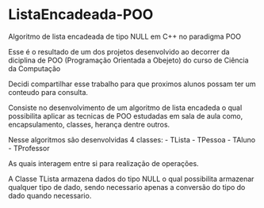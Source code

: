 # ListaEncadeada-POO

Algoritmo de lista encadeada de tipo NULL em C++ no paradigma POO

Esse é o resultado de um dos projetos desenvolvido ao decorrer da diciplina de POO (Programação Orientada a Obejeto) do curso de Ciência da Computação

Decidi compartilhar esse trabalho para que proximos alunos possam ter um conteudo para consulta.

Consiste no desenvolvimento de um algoritmo de lista encadeda o qual possibilita aplicar as tecnicas de POO estudadas em sala de aula como, encapsulamento, classes, herança dentre outros.

Nesse algoritmos são desenvolvidas 4 classes:
	-	TLista
	-	TPessoa
	-	TAluno
	-	TProfessor

As quais interagem entre si para realização de operações.

A Classe TLista armazena dados do tipo NULL o qual possibilita armazenar qualquer tipo de dado, sendo necessario apenas a conversão do tipo do dado quando necessario.
